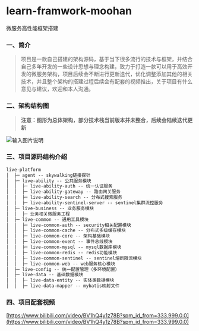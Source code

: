 # learn-framwork-moohan
微服务高性能框架搭建

### 一、简介

> 项目是一款自己搭建的架构源码，基于当下很多流行的技术与框架，并结合自己多年开发的一些设计思想与理念构建，致力于打造一款可以用于高效开发的微服务架构，项目后续会不断进行更新迭代，优化调整添加其他的相关技术，并且整个架构的搭建过程后续会有配套的视频推出，关于项目有什么意见与建议，欢迎和本人沟通。

### 二、架构结构图

> **注意：图形为总体架构，部分技术栈当前版本并未整合，后续会陆续迭代更新**

![输入图片说明](http://assets.processon.com/chart_image/61357478f346fb07155fe593.png "架构结构图")

### 三、项目源码结构介绍

```html
live-platform  
│  ├─ agent -- skywalking链接探针                                                   
│  ├─ live-ability -- 公共服务模块                               
│  │  ├─ live-ability-auth -- 统一认证服务                                
│  │  ├─ live-ability-gateway -- 路由网关服务                                 
│  │  ├─ live-ability-search -- 分布式搜索服务                                           
│  │  ├─ live-ability-sentinel-server -- sentinel集群流控服务                                    
│  ├─ live-business -- 业务服务模块
│  │  ├─ 业务相关微服务工程
│  ├─ live-common -- 通用工具模块
│  │  ├─ live-common-auth -- security相关配置模块
│  │  ├─ live-common-cache -- 分布式多级缓存模块
│  │  ├─ live-common-core -- 架构基础模块
│  │  ├─ live-common-event -- 事件总线模块
│  │  ├─ live-common-mysql -- mysql数据库模块
│  │  ├─ live-common-redis -- redis功能模块
│  │  ├─ live-common-sentinel -- sentinel熔断限流模块
│  │  ├─ live-common-web -- web服务核心模块
│  ├─ live-config -- 统一配置管理（多环境配置）
│  ├─ live-data -- 基础数据模块
│  │  ├─ live-data-entity -- 实体类数据模块
│  │  ├─ live-data-mapper -- mybatis映射文件
```

### 四、项目配套视频

[https://www.bilibili.com/video/BV1hQ4y1z78B?spm_id_from=333.999.0.0](https://www.bilibili.com/video/BV1hQ4y1z78B?spm_id_from=333.999.0.0)

